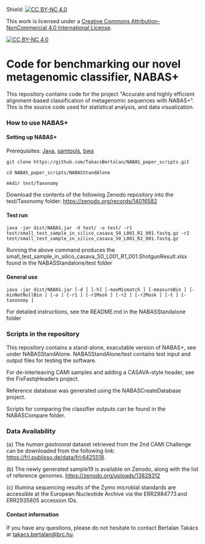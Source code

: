 Shield: [![CC BY-NC 4.0][cc-by-nc-shield]][cc-by-nc]

This work is licensed under a
[Creative Commons Attribution-NonCommercial 4.0 International License][cc-by-nc].

[![CC BY-NC 4.0][cc-by-nc-image]][cc-by-nc]

[cc-by-nc]: https://creativecommons.org/licenses/by-nc/4.0/
[cc-by-nc-image]: https://licensebuttons.net/l/by-nc/4.0/88x31.png
[cc-by-nc-shield]: https://img.shields.io/badge/License-CC%20BY--NC%204.0-lightgrey.svg

# Code for benchmarking our novel metagenomic classifier, NABAS+

This repository contains code for the project "Accurate and highly efficient alignment-based classification of metagenomic sequences with NABAS+". This is the source code used for statistical analysis, and data visualization.

### How to use NABAS+

#### Setting up NABAS+ 

Prerequisites: [Java](https://www.java.com/en/), [samtools](https://github.com/samtools/samtools), [bwa](https://github.com/lh3/bwa)


`git clone https://github.com/TakacsBertalan/NABAS_paper_scripts.git`

`cd NABAS_paper_scripts/NABASStandAlone`

`mkdir test/Taxonomy`

Download the contents of the following Zenodo repository into the test/Taxonomy folder: https://zenodo.org/records/14016582

#### Test run

`java -jar dist/NABAS.jar -d test/ -o test/ -r1 test/small_test_sample_in_silico_casava_S0_L001_R1_001.fastq.gz -r2 test/small_test_sample_in_silico_casava_S0_L001_R2_001.fastq.gz`

Running the above command produces the small_test_sample_in_silico_casava_S0_L001_R1_001.ShotgunResult.xlsx found in the NABASStandalone/test folder

#### General use

`java -jar dist/NABAS.jar [-d ] [-h] [-maxMismatch ] [-measureBin ] [-minNotNullBin ] [-o ] [-r1 ] [-r1Mask ]
[-r2 ] [-r2Mask ] [-t ] [-taxonomy ]`



For detailed instructions, see the README.md in the NABASStandalone folder

### Scripts in the repository
This repository contains a stand-alone, exacutable version of NABAS+, see under NABASStandAlone. NABASStandAlone/test contains test input and output files for testing the software.

For de-interleaving CAMI samples and adding a CASAVA-style header, see the FixFastqHeaders project.

Reference database was generated using the NABASCreateDatabase project.

Scripts for comparing the classifier outputs can be found in the NABASCompare folder.

### Data Availability
(a) The _human gastrooral_ dataset retrieved from the 2nd CAMI Challenge can be downloaded from the following link: https://frl.publisso.de/data/frl:6425518. 

(b) The newly generated sample19 is available on Zenodo, along with the list of reference genomes. https://zenodo.org/uploads/13828312 

(c) Illumina sequencing results of the Zymo microbial standards are accessible at the European Nucleotide Archive via the ERR2984773 and ERR2935805 accession IDs.




#### Contact information
If you have any questions, please do not hesitate to contact Bertalan Takács at takacs.bertalan@brc.hu.


